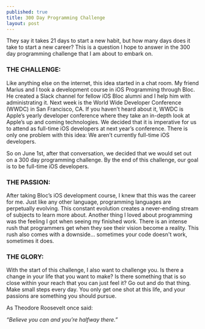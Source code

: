 ```yaml
---
published: true
title: 300 Day Programming Challenge
layout: post
---
```

They say it takes 21 days to start a new habit, but how many days does it take to start a new career? This is a question I hope to answer in the 300 day programming challenge that I am about to embark on.

### THE CHALLENGE:

Like anything else on the internet, this idea started in a chat room. My friend Marius and I took a development course in iOS Programming through Bloc. He created a Slack channel for fellow iOS Bloc alumni and I help him with administrating it. Next week is the World Wide Developer Conference (WWDC) in San Francisco, CA. If you haven’t heard about it, WWDC is Apple’s yearly developer conference where they take an in-depth look at Apple’s up and coming technologies. We decided that it is imperative for us to attend as full-time iOS developers at next year’s conference. There is only one problem with this idea: We aren’t currently full-time iOS developers.

So on June 1st, after that conversation, we decided that we would set out on a 300 day programming challenge. By the end of this challenge, our goal is to be full-time iOS developers.

### THE PASSION:

After taking Bloc’s iOS development course, I knew that this was the career for me. Just like any other language, programming languages are perpetually evolving. This constant evolution creates a never-ending stream of subjects to learn more about. Another thing I loved about programming was the feeling I got when seeing my finished work. There is an intense rush that programmers get when they see their vision become a reality. This rush also comes with a downside… sometimes your code doesn't work, sometimes it does.

### THE GLORY:

With the start of this challenge, I also want to challenge you. Is there a change in your life that you want to make? Is there something that is so close within your reach that you can just feel it? Go out and do that thing. Make small steps every day. You only get one shot at this life, and your passions are something you should pursue.

As Theodore Roosevelt once said:

_“Believe you can and you’re halfway there.”_